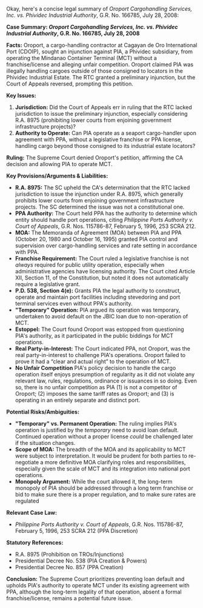 Okay, here's a concise legal summary of *Oroport Cargohandling Services, Inc. vs. Phividec Industrial Authority*, G.R. No. 166785, July 28, 2008:

**Case Summary: *Oroport Cargohandling Services, Inc. vs. Phividec Industrial Authority*, G.R. No. 166785, July 28, 2008**

**Facts:** Oroport, a cargo-handling contractor at Cagayan de Oro International Port (CDOIP), sought an injunction against PIA, a Phividec subsidiary, from operating the Mindanao Container Terminal (MCT) without a franchise/license and alleging unfair competition. Oroport claimed PIA was illegally handling cargoes outside of those consigned to locators in the Phividec Industrial Estate. The RTC granted a preliminary injunction, but the Court of Appeals reversed, prompting this petition.

**Key Issues:**

1.  **Jurisdiction:** Did the Court of Appeals err in ruling that the RTC lacked jurisdiction to issue the preliminary injunction, especially considering R.A. 8975 (prohibiting lower courts from enjoining government infrastructure projects)?
2.  **Authority to Operate:** Can PIA operate as a seaport cargo-handler upon agreement with PPA, without a legislative franchise or PPA license, handling cargo beyond those consigned to its industrial estate locators?

**Ruling:** The Supreme Court denied Oroport's petition, affirming the CA decision and allowing PIA to operate MCT.

**Key Provisions/Arguments & Liabilities:**

*   **R.A. 8975:** The SC upheld the CA's determination that the RTC lacked jurisdiction to issue the injunction under R.A. 8975, which generally prohibits lower courts from enjoining government infrastructure projects. The SC determined the issue was not a constitutional one.
*   **PPA Authority:** The Court held PPA has the authority to determine which entity should handle port operations, citing *Philippine Ports Authority v. Court of Appeals*, G.R. Nos. 115786-87, February 5, 1996, 253 SCRA 212.
*   **MOA:** The Memoranda of Agreement (MOA) between PIA and PPA (October 20, 1980 and October 16, 1995) granted PIA control and supervision over cargo-handling services and rate setting in accordance with PPA.
*   **Franchise Requirement:** The Court ruled a legislative franchise is not *always* required for public utility operation, especially when administrative agencies have licensing authority. The Court cited Article XII, Section 11, of the Constitution, but noted it does not automatically require a legislative grant.
*   **P.D. 538, Section 4(e):** Grants PIA the legal authority to construct, operate and maintain port facilities including stevedoring and port terminal services even without PPA's authority.
*   **"Temporary" Operation:** PIA argued its operation was temporary, undertaken to avoid default on the JBIC loan due to non-operation of MCT.
*   **Estoppel:** The Court found Oroport was estopped from questioning PIA's authority, as it participated in the public biddings for MCT operations.
*   **Real Party-in-Interest:** The Court indicated PPA, not Oroport, was the real party-in-interest to challenge PIA's operations. Oroport failed to prove it had a “clear and actual right” to the operation of MCT.
*   **No Unfair Competition** PIA's policy decision to handle the cargo operation itself enjoys presumption of regularity as it did not violate any relevant law, rules, regulations, ordinance or issuances in so doing. Even so, there is no unfair competition as PIA (1) is not a competitor of Oroport; (2) imposes the same tariff rates as Oroport; and (3) is operating in an entirely separate and distinct port.

**Potential Risks/Ambiguities:**

*   **"Temporary" vs. Permanent Operation:** The ruling implies PIA's operation is justified by the *temporary* need to avoid loan default. Continued operation without a proper license *could* be challenged later if the situation changes.
*   **Scope of MOA:** The breadth of the MOA and its applicability to MCT were subject to interpretation. It would be prudent for both parties to re-negotiate a more definitive MOA clarifying roles and responsibilities, especially given the scale of MCT and its integration into national port operations.
*   **Monopoly Argument:** While the court allowed it, the long-term monopoly of PIA should be addressed through a long term franchise or bid to make sure there is a proper regulation, and to make sure rates are regulated

**Relevant Case Law:**

*   *Philippine Ports Authority v. Court of Appeals*, G.R. Nos. 115786-87, February 5, 1996, 253 SCRA 212 (PPA Discretion)

**Statutory References:**

*   R.A. 8975 (Prohibition on TROs/Injunctions)
*   Presidential Decree No. 538 (PIA Creation & Powers)
*   Presidential Decree No. 857 (PPA Creation)

**Conclusion:** The Supreme Court prioritizes preventing loan default and upholds PIA's authority to operate MCT under its existing agreement with PPA, although the long-term legality of that operation, absent a formal franchise/license, remains a potential future issue.
